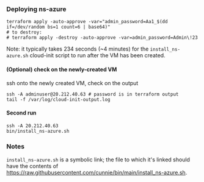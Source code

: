 ### Deploying ns-azure

```shell
terraform apply -auto-approve -var="admin_password=Aa1_$(dd if=/dev/random bs=1 count=6 | base64)"
# to destroy:
# terraform apply -destroy -auto-approve -var=admin_password=Admin\!23
```

Note: it typically takes 234 seconds (~4 minutes) for the `install_ns-azure.sh`
cloud-init script to run after the VM has been created.

#### (Optional) check on the newly-created VM

ssh onto the newly created VM, check on the output

```shell
ssh -A adminuser@20.212.40.63 # password is in terraform output
tail -f /var/log/cloud-init-output.log
```

#### Second run

```shell
ssh -A 20.212.40.63
bin/install_ns-azure.sh
```

### Notes

`install_ns-azure.sh` is a symbolic link; the file to which it's linked should
have the contents of
<https://raw.githubusercontent.com/cunnie/bin/main/install_ns-azure.sh>.
